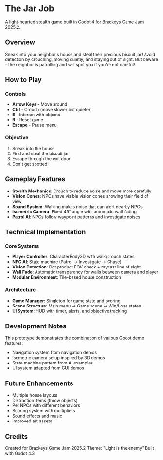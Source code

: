 # The Jar Job

A light-hearted stealth game built in Godot 4 for Brackeys Game Jam 2025.2.

## Overview

Sneak into your neighbor's house and steal their precious biscuit jar! Avoid detection by crouching, moving quietly, and staying out of sight. But beware - the neighbor is patrolling and will spot you if you're not careful!

## How to Play

### Controls
- **Arrow Keys** - Move around
- **Ctrl** - Crouch (move slower but quieter)
- **E** - Interact with objects
- **R** - Reset game
- **Escape** - Pause menu

### Objective
1. Sneak into the house
2. Find and steal the biscuit jar
3. Escape through the exit door
4. Don't get spotted!

## Gameplay Features

- **Stealth Mechanics**: Crouch to reduce noise and move more carefully
- **Vision Cones**: NPCs have visible vision cones showing their field of view
- **Sound System**: Walking makes noise that can alert nearby NPCs
- **Isometric Camera**: Fixed 45° angle with automatic wall fading
- **Patrol AI**: NPCs follow waypoint patterns and investigate noises

## Technical Implementation

### Core Systems
- **Player Controller**: CharacterBody3D with walk/crouch states
- **NPC AI**: State machine (Patrol → Investigate → Chase)
- **Vision Detection**: Dot product FOV check + raycast line of sight
- **Wall Fade**: Automatic transparency for walls between camera and player
- **Modular Environment**: Tile-based house construction

### Architecture
- **Game Manager**: Singleton for game state and scoring
- **Scene Structure**: Main menu → Game scene → Win/Lose states
- **UI System**: HUD with timer, alerts, and objective tracking

## Development Notes

This prototype demonstrates the combination of various Godot demo features:
- Navigation system from navigation demos
- Isometric camera setup inspired by 3D demos
- State machine pattern from AI examples
- UI system adapted from GUI demos

## Future Enhancements

- Multiple house layouts
- Distraction items (throw objects)
- Pet NPCs with different behaviors
- Scoring system with multipliers
- Sound effects and music
- Improved art assets

## Credits

Created for Brackeys Game Jam 2025.2
Theme: "Light is the enemy"
Built with Godot 4.3